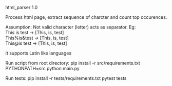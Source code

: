 html_parser 1.0

Process html page, extract sequence of charcter and count top occurences.

Assumption:
Not valid character (letter) acts as separator. Eg:<br />
This is test -> [This, is, test]<br />
This%is&test -> [This, is, test]<br />
This@is&nbsp;test -> [This, is, test]<br />

It supports Latin like languages

Run script from root directory:
pip install -r src/requirements.txt
PYTHONPATH=src python main.py

Run tests:
pip install -r tests/requirements.txt
pytest tests

